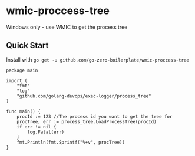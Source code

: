 # wmic-proccess-tree
Windows only - use WMIC to get the process tree


## Quick Start

Install with `go get -u github.com/go-zero-boilerplate/wmic-proccess-tree`

```
package main

import (
    "fmt"
    "log"
    "github.com/golang-devops/exec-logger/process_tree"
)

func main() {
    procId := 123 //The process id you want to get the tree for
    procTree, err := process_tree.LoadProcessTree(procId)
    if err != nil {
        log.Fatal(err)
    }
    fmt.Println(fmt.Sprintf("%+v", procTree))
}
```